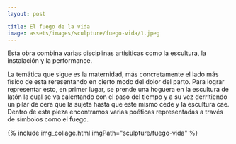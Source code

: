 ```yaml
---
layout: post

title: El fuego de la vida
image: assets/images/sculpture/fuego-vida/1.jpeg
---
```


Esta obra combina varias disciplinas artísiticas como la escultura, la instalación y la performance.

La temática que sigue es la maternidad, más concretamente el lado más físico de esta reresentando en cierto modo del dolor del parto. Para lograr representar esto, en primer lugar, se prende una hoguera en la escultura de latón la cual se va calentando con el paso del tiempo y a su vez derritiendo un pilar de cera que la sujeta hasta que este mismo cede y la escultura cae. Dentro de esta pieza encontramos varias poéticas representadas a través de símbolos como el fuego.

{% include img_collage.html
    imgPath="sculpture/fuego-vida"
%}